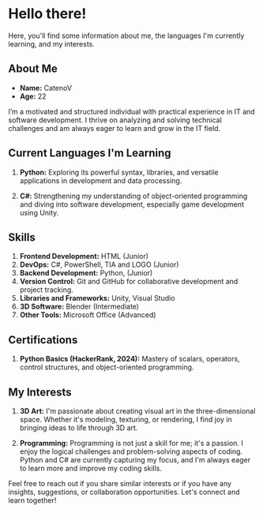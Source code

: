 # Hello there! 
Here, you'll find some information about me, the languages I'm currently learning, and my interests.

## About Me

- **Name:** CatenoV
- **Age:** 22

I’m a motivated and structured individual with practical experience in IT and software development. I thrive on analyzing and solving technical challenges and am always eager to learn and grow in the IT field.

## Current Languages I'm Learning

1. **Python:** Exploring its powerful syntax, libraries, and versatile applications in development and data processing.

2. **C#:** Strengthening my understanding of object-oriented programming and diving into software development, especially game development using Unity.

## Skills

1. **Frontend Development:** HTML (Junior)
2. **DevOps:** C#, PowerShell, TIA and LOGO (Junior)
3. **Backend Development:** Python, (Junior)
4. **Version Control:** Git and GitHub for collaborative development and project tracking.
5. **Libraries and Frameworks:** Unity, Visual Studio
6. **3D Software:** Blender (Intermediate)
7. **Other Tools:** Microsoft Office (Advanced)

## Certifications

1. **Python Basics (HackerRank, 2024):** Mastery of scalars, operators, control structures, and object-oriented programming.

## My Interests

1. **3D Art:** I'm passionate about creating visual art in the three-dimensional space. Whether it's modeling, texturing, or rendering, I find joy in bringing ideas to life through 3D art.

2. **Programming:** Programming is not just a skill for me; it's a passion. I enjoy the logical challenges and problem-solving aspects of coding. Python and C# are currently capturing my focus, and I'm always eager to learn more and improve my coding skills.

Feel free to reach out if you share similar interests or if you have any insights, suggestions, or collaboration opportunities. Let's connect and learn together!
